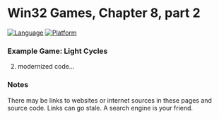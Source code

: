 # Win32 Games, Chapter 8, part 2
[![Language](https://img.shields.io/badge/Language%20-C++-blue.svg)](https://github.com/GeorgePimpleton/Win32-games/)
[![Platform](https://img.shields.io/badge/Platform%20-Win32-blue.svg)](https://github.com/GeorgePimpleton/Win32-games/)
### Example Game: Light Cycles

2. modernized code...

### Notes
There may be links to websites or internet sources in these pages and source code. Links can go stale. A search engine is your friend.
